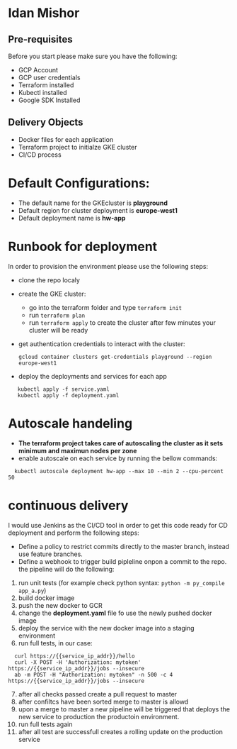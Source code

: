 # Idan Mishor

## Pre-requisites
Before you start please make sure you have the following:

- GCP Account
- GCP user credentials
- Terraform installed
- Kubectl installed
- Google SDK Installed

## Delivery Objects
- Docker files for each application
- Terraform project to initialze GKE cluster
- CI/CD process

# Default Configurations:
 - The default name for the GKEcluster is **playground**
 - Default region for cluster deployment is **europe-west1**
 - Default deployment name is **hw-app**
 
    
# Runbook for deployment
In order to provision the environment please use the following steps:

 - clone the repo localy
 - create the GKE cluster:
    - go into the terraform folder and type `terraform init`
    - run `terraform plan`
    - run `terraform apply` to create the cluster
after few minutes your cluster will be ready
 - get authentication credentials to interact with the cluster:
 
   `gcloud container clusters get-credentials playground --region europe-west1`
 - deploy the deployments and services for each app
 ```
    kubectl apply -f service.yaml
    kubectl apply -f deployment.yaml
 ```

# Autoscale handeling
- **The terraform project takes care of autoscaling the cluster as it sets minimum and maximun nodes per zone**
- enable autoscale on each service by running the bellow commands:
```
  kubectl autoscale deployment hw-app --max 10 --min 2 --cpu-percent 50
```
# continuous delivery 
  I would use Jenkins as the CI/CD tool in order to get this code ready for CD deployment and perform the following steps:
- Define a policy to restrict commits directly to the master branch, instead use feature branches.
-  Define a webhook to trigger build pipleline onpon a commit to the repo. the pipeline will do the following:
  1. run unit tests (for example check python syntax: `python -m py_compile app_a.py`)
  2. build docker image
  3. push the new docker to GCR 
  4. change the **deployment.yaml** file fo use the newly pushed docker image
  5. deploy the service with the new docker image into a staging environment
  6. run full tests, in our case:
 ```
   curl https://{{service_ip_addr}}/hello
   curl -X POST -H 'Authorization: mytoken' https://{{service_ip_addr}}/jobs --insecure
   ab -m POST -H "Authorization: mytoken" -n 500 -c 4 https://{{service_ip_addr}}/jobs --insecure
  ```
 7. after all checks passed create a pull request to master
 8. after confiltcs have been sorted merge to master is allowd
 9. upon a merge to master a new pipeline will be triggered that deploys the new service to production the productoin environment.
 10. run full tests again
 11. after all test are successfull creates a rolling update on the production service
